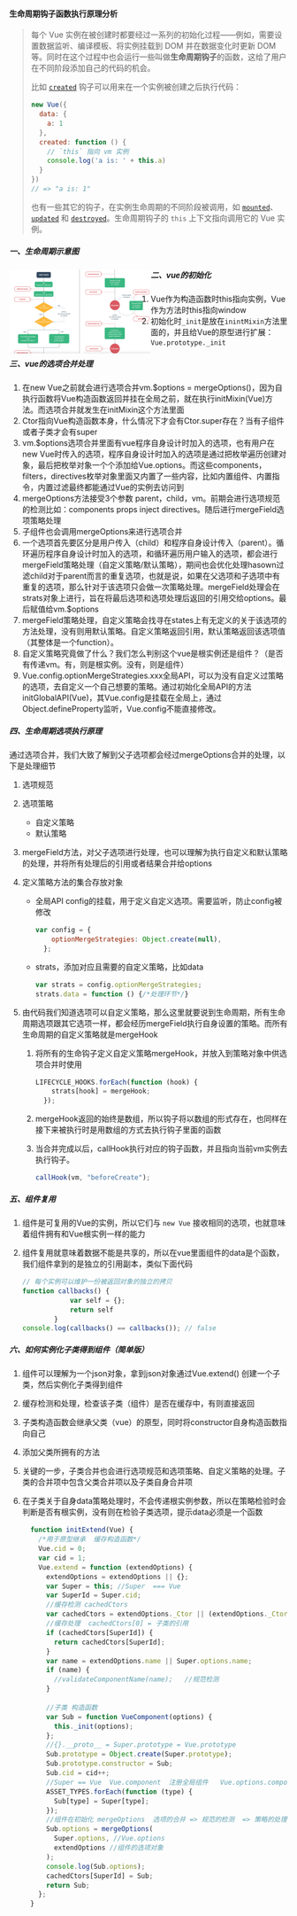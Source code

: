 #### 生命周期钩子函数执行原理分析

> 每个 Vue 实例在被创建时都要经过一系列的初始化过程——例如，需要设置数据监听、编译模板、将实例挂载到 DOM 并在数据变化时更新 DOM 等。同时在这个过程中也会运行一些叫做**生命周期钩子**的函数，这给了用户在不同阶段添加自己的代码的机会。
>
> 比如 [`created`](https://cn.vuejs.org/v2/api/#created) 钩子可以用来在一个实例被创建之后执行代码：
>
> ```js
> new Vue({
>   data: {
>     a: 1
>   },
>   created: function () {
>     // `this` 指向 vm 实例
>     console.log('a is: ' + this.a)
>   }
> })
> // => "a is: 1"
> ```
>
> 也有一些其它的钩子，在实例生命周期的不同阶段被调用，如 [`mounted`](https://cn.vuejs.org/v2/api/#mounted)、[`updated`](https://cn.vuejs.org/v2/api/#updated) 和 [`destroyed`](https://cn.vuejs.org/v2/api/#destroyed)。生命周期钩子的 `this` 上下文指向调用它的 Vue 实例。

##### 一、生命周期示意图

<img src="生命周期钩子函数执行原理分析.assets/image-20220412154825434.png" alt="image-20220412154825434" style="zoom: 25%;" align="left"/>

##### 二、vue的初始化

1. Vue作为构造函数时this指向实例，Vue作为方法时this指向window
2. 初始化时`_init`是放在`inintMixin`方法里面的，并且给Vue的原型进行扩展：`Vue.prototype._init`

##### 三、vue的选项合并处理

1. 在new Vue之前就会进行选项合并vm.$options = mergeOptions()，因为自执行函数将Vue构造函数返回并挂在全局之前，就在执行initMixin(Vue)方法。而选项合并就发生在initMixin这个方法里面
2. Ctor指向Vue构造函数本身，什么情况下才会有Ctor.super存在？当有子组件或者子类才会有super
3. vm.$options选项合并里面有vue程序自身设计时加入的选项，也有用户在new Vue时传入的选项，程序自身设计时加入的选项是通过把枚举遍历创建对象，最后把枚举对象一个个添加给Vue.options。而这些components，filters，directives枚举对象里面又内置了一些内容，比如内置组件、内置指令，内置过滤最终都能通过Vue的实例去访问到
4. mergeOptions方法接受3个参数 parent，child，vm。前期会进行选项规范的检测比如：components props inject directives。随后进行mergeField选项策略处理
5. 子组件也会调用mergeOptions来进行选项合并
6. 一个选项首先要区分是用户传入（child）和程序自身设计传入（parent）。循环遍历程序自身设计时加入的选项，和循环遍历用户输入的选项，都会进行mergeField策略处理（自定义策略/默认策略），期间也会优化处理hasown过滤child对于parent而言的重复选项，也就是说，如果在父选项和子选项中有重复的选项，那么针对于该选项只会做一次策略处理。mergeField处理会在strats对象上进行，旨在将最后选项和选项处理后返回的引用交给options。最后赋值给vm.$options
7. mergeField策略处理，自定义策略会找寻在states上有无定义的关于该选项的方法处理，没有则用默认策略。自定义策略返回引用，默认策略返回该选项值（其整体是一个function）。
7. 自定义策略究竟做了什么？我们怎么判别这个vue是根实例还是组件？（是否有传递vm。有，则是根实例。没有，则是组件）
8. Vue.config.optionMergeStrategies.xxx全局API，可以为没有自定义过策略的选项，去自定义一个自己想要的策略。通过初始化全局API的方法initGlobalAPI(Vue)，其Vue.config是挂载在全局上，通过Object.defineProperty监听，Vue.config不能直接修改。

##### 四、生命周期选项执行原理

通过选项合并，我们大致了解到父子选项都会经过mergeOptions合并的处理，以下是处理细节

1. 选项规范

2. 选项策略

   - 自定义策略
   - 默认策略

3. mergeField方法，对父子选项进行处理，也可以理解为执行自定义和默认策略的处理，并将所有处理后的引用或者结果合并给options

4. 定义策略方法的集合存放对象

   - 全局API config的挂载，用于定义自定义选项。需要监听，防止config被修改

     ```js
     var config = {
         optionMergeStrategies: Object.create(null),
       };
     ```

   - strats，添加对应且需要的自定义策略，比如data

     ```js
     var strats = config.optionMergeStrategies;
     strats.data = function () {/*处理环节*/}
     ```

5. 由代码我们知道选项可以自定义策略，那么这里就要说到生命周期，所有生命周期选项跟其它选项一样，都会经历mergeField执行自身设置的策略。而所有生命周期的自定义策略就是mergeHook

   1. 将所有的生命钩子定义自定义策略mergeHook，并放入到策略对象中供选项合并时使用

      ```js
      LIFECYCLE_HOOKS.forEach(function (hook) {
          strats[hook] = mergeHook;
        });
      ```

   2. mergeHook返回的始终是数组，所以钩子将以数组的形式存在，也同样在接下来被执行时是用数组的方式去执行钩子里面的函数

   3. 当合并完成以后，callHook执行对应的钩子函数，并且指向当前vm实例去执行钩子。

      ```js
      callHook(vm, "beforeCreate");
      ```

##### 五、组件复用

1. 组件是可复用的Vue的实例，所以它们与 `new Vue` 接收相同的选项，也就意味着组件拥有和Vue根实例一样的能力

2. 组件复用就意味着数据不能是共享的，所以在vue里面组件的data是个函数，我们组件拿到的是独立的引用副本，类似下面代码

   ```js
   // 每个实例可以维护一份被返回对象的独立的拷贝
   function callbacks() {
               var self = {};
               return self
           }
   console.log(callbacks() == callbacks()); // false
   ```

##### 六、如何实例化子类得到组件（简单版）

1. 组件可以理解为一个json对象，拿到json对象通过Vue.extend() 创建一个子类，然后实例化子类得到组件

2. 缓存检测和处理，检查该子类（组件）是否在缓存中，有则直接返回

3. 子类构造函数会继承父类（vue）的原型，同时将constructor自身构造函数指向自己

4. 添加父类所拥有的方法

5. 关键的一步，子类合并也会进行选项规范和选项策略、自定义策略的处理。子类的合并项中包含父类合并项以及子类自身合并项

6. 在子类关于自身data策略处理时，不会传递根实例参数，所以在策略检验时会判断是否有根实例，没有则在检验子类选项，提示data必须是一个函数

   ```js
     function initExtend(Vue) {
       /*用于原型继承  缓存构造函数*/
       Vue.cid = 0;
       var cid = 1;
       Vue.extend = function (extendOptions) {
         extendOptions = extendOptions || {};
         var Super = this; //Super  === Vue
         var SuperId = Super.cid;
         //缓存检测 cachedCtors
         var cachedCtors = extendOptions._Ctor || (extendOptions._Ctor = {});
         //缓存处理  cachedCtors[0] = 子类的引用
         if (cachedCtors[SuperId]) {
           return cachedCtors[SuperId];
         }
         var name = extendOptions.name || Super.options.name;
         if (name) {
           //validateComponentName(name);   //规范检测
         }
   
         //子类 构造函数
         var Sub = function VueComponent(options) {
           this._init(options);
         };
         //{}.__proto__ = Super.prototype = Vue.prototype
         Sub.prototype = Object.create(Super.prototype);
         Sub.prototype.constructor = Sub;
         Sub.cid = cid++;
         //Super == Vue  Vue.component  注册全局组件   Vue.options.components  内置的抽象组件
         ASSET_TYPES.forEach(function (type) {
           Sub[type] = Super[type];
         });
         //组件在初始化 mergeOptions  选项的合并 => 规范的检测  => 策略的处理
         Sub.options = mergeOptions(
           Super.options, //Vue.options
           extendOptions //组件的选项对象
         );
         console.log(Sub.options);
         cachedCtors[SuperId] = Sub;
         return Sub;
       };
     }
   ```

   
